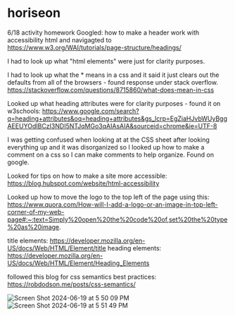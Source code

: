 # horiseon
6/18 activity homework
Googled: how to make a header work with accessibility html and navigagted to https://www.w3.org/WAI/tutorials/page-structure/headings/

I had to look up what "html elements" were just for clarity purposes. 

I had to look up what the * means in a css and it said it just clears out the defaults from all of the browsers - found response under stack overflow. https://stackoverflow.com/questions/8715860/what-does-mean-in-css

Looked up what heading attributes were for clarity purposes - found it on w3schools: https://www.google.com/search?q=heading+attributes&oq=heading+attributes&gs_lcrp=EgZjaHJvbWUyBggAEEUYOdIBCzI3NDI5NTJqMGo3qAIAsAIA&sourceid=chrome&ie=UTF-8

I was getting confused when looking at at the CSS sheet after looking everything up and it was disorganized so I looked up how to make a comment on a css so I can make comments to help organize. Found on google. 

Looked for tips on how to make a site more accessible: https://blog.hubspot.com/website/html-accessibility

Looked up how to move the logo to the top left of the page using this: https://www.quora.com/How-will-I-add-a-logo-or-an-image-in-top-left-corner-of-my-web-page#:~:text=Simply%20open%20the%20code%20of,set%20the%20type%20as%20image.

title elements: https://developer.mozilla.org/en-US/docs/Web/HTML/Element/title
heading elements: https://developer.mozilla.org/en-US/docs/Web/HTML/Element/Heading_Elements

followed this blog for css semantics best practices: https://robdodson.me/posts/css-semantics/

![Screen Shot 2024-06-19 at 5 50 09 PM](https://github.com/lothylg/horiseon/assets/171598913/6ae7841d-d74c-423c-9b60-6c9068e39594)
![Screen Shot 2024-06-19 at 5 51 49 PM](https://github.com/lothylg/horiseon/assets/171598913/b809843d-1764-4e9e-8c52-6ebb4fba72c9)
